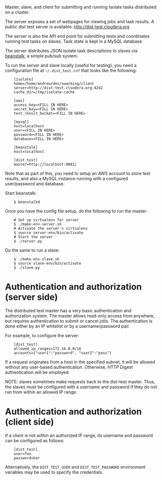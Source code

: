 Master, slave, and client for submitting and running Isolate tasks distributed on a cluster.

The server exposes a set of webpages for viewing jobs and task results. A public dist test server is available: http://dist-test.cloudera.org

The server is also the API end point for submitting tests and coordinates running test tasks on slaves. Task state is kept in a MySQL database.

The server distributes JSON isolate task descriptions to slaves via [beanstalk](http://kr.github.io/beanstalkd/), a simple pub/sub system.

To run the server and slave locally (useful for testing), you need a configuration file at `~/.dist_test.cnf` that looks like the following:

        [isolate]
        home=/home/andrew/dev/swarming/client
        server=http://dist-test.cloudera.org:4242
        cache_dir=/tmp/isolate-cache

        [aws]
        access_key=<FILL IN HERE>
        secret_key=<FILL IN HERE>
        test_result_bucket=<FILL IN HERE>

        [mysql]
        host=localhost
        user=<FILL IN HERE>
        password=<FILL IN HERE>
        database=<FILL IN HERE>

        [beanstalk]
        host=localhost

        [dist_test]
        master=http://localhost:8081/

Note that as part of this, you need to setup an AWS account to store test results, and also a MySQL instance running with a configured user/password and database.

Start beanstalk:

        $ beanstalkd

Once you have the config file setup, do the following to run the master:

        # Set up virtualenv for server
        $ ./make-env-server.sh
        # Activate the server's virtualenv
        $ source server-env/bin/activate
        # Start the server
        $ ./server.py

Do the same to run a slave:

        $ ./make-env-slave.sh
        $ source slave-env/bin/activate
        $ ./slave.py

# Authentication and authorization (server side)

The distributed test master has a very basic authentication and authorization system.
The master allows read-only access from anywhere, but requires authentication to
submit or cancel jobs. The authentication is done either by an IP whitelist or by
a username/password pair.

For example, to configure the server:

        [dist_test]
        allowed_ip_ranges=172.16.0.0/16
        accounts={"user1":"password", "user2":"pass"}

If a request originates from a host in the specified subnet, it will be allowed without
any user-based authentication. Otherwise, HTTP Digest authentication will be employed.

NOTE: slaves sometimes make requests back to the dist-test master. Thus, the slaves
must be configured with a username and password if they do not run from within an
allowed IP range.

# Authentication and authorization (client side)

If a client is not within an authorized IP range, its username and password can be
configured as follows:

        [dist_test]
        user=foo
        password=bar

Alternatively, the `DIST_TEST_USER` and `DIST_TEST_PASSWORD` environment variables may
be used to specify the credentials.
